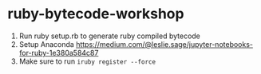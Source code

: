 # ruby-bytecode-workshop

1. Run ruby setup.rb to generate ruby compiled bytecode
2. Setup Anaconda https://medium.com/@leslie.sage/jupyter-notebooks-for-ruby-1e380a584c87
3. Make sure to run `iruby register --force`
